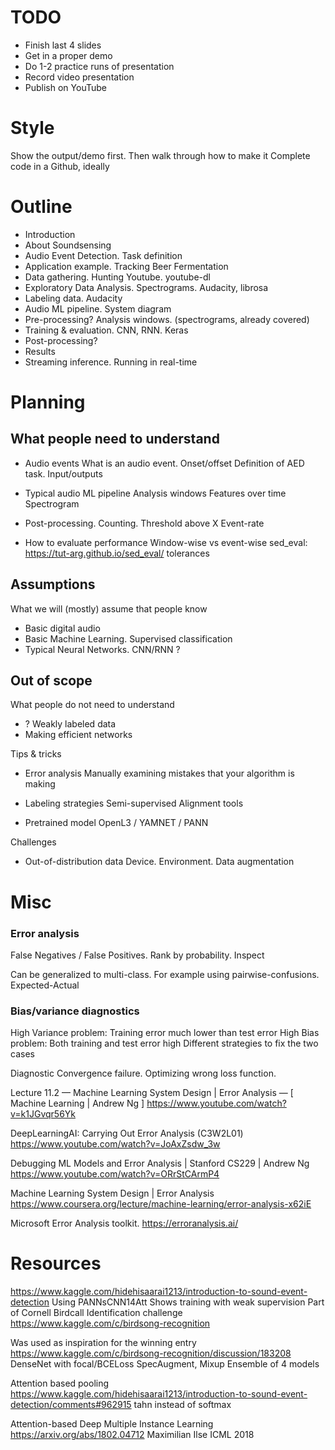 
# TODO

- Finish last 4 slides
- Get in a proper demo
- Do 1-2 practice runs of presentation
- Record video presentation
- Publish on YouTube


# Style

Show the output/demo first.
Then walk through how to make it
Complete code in a Github, ideally


# Outline


- Introduction
- About Soundsensing
- Audio Event Detection. Task definition
- Application example. Tracking Beer Fermentation
- Data gathering. Hunting Youtube. youtube-dl
- Exploratory Data Analysis. Spectrograms. Audacity, librosa
- Labeling data. Audacity
- Audio ML pipeline. System diagram
- Pre-processing? Analysis windows. (spectrograms, already covered)
- Training & evaluation. CNN, RNN. Keras
- Post-processing?
- Results
- Streaming inference. Running in real-time 


# Planning

## What people need to understand

- Audio events
What is an audio event.
Onset/offset
Definition of AED task. Input/outputs

- Typical audio ML pipeline
Analysis windows
Features over time
Spectrogram

- Post-processing.
Counting. Threshold above X
Event-rate

- How to evaluate performance
Window-wise vs event-wise
sed_eval: https://tut-arg.github.io/sed_eval/
tolerances

## Assumptions
What we will (mostly) assume that people know

- Basic digital audio
- Basic Machine Learning. Supervised classification
- Typical Neural Networks. CNN/RNN ?


## Out of scope
What people do not need to understand

- ? Weakly labeled data 
- Making efficient networks

Tips & tricks

- Error analysis
Manually examining mistakes that your algorithm is making

- Labeling strategies
Semi-supervised
Alignment tools

- Pretrained model
OpenL3 / YAMNET / PANN

Challenges

- Out-of-distribution data
Device. Environment. 
Data augmentation


# Misc

### Error analysis

False Negatives / False Positives.
Rank by probability. Inspect

Can be generalized to multi-class.
For example using pairwise-confusions. Expected-Actual


### Bias/variance diagnostics

High Variance problem: Training error much lower than test error
High Bias problem: Both training and test error high
Different strategies to fix the two cases

Diagnostic
Convergence failure.
Optimizing wrong loss function. 

Lecture 11.2 — Machine Learning System Design | Error Analysis — [ Machine Learning | Andrew Ng ]
https://www.youtube.com/watch?v=k1JGvqr56Yk

DeepLearningAI: Carrying Out Error Analysis (C3W2L01)
https://www.youtube.com/watch?v=JoAxZsdw_3w

Debugging ML Models and Error Analysis | Stanford CS229 | Andrew Ng
https://www.youtube.com/watch?v=ORrStCArmP4

Machine Learning System Design | Error Analysis
https://www.coursera.org/lecture/machine-learning/error-analysis-x62iE

Microsoft Error Analysis toolkit.
https://erroranalysis.ai/


# Resources

https://www.kaggle.com/hidehisaarai1213/introduction-to-sound-event-detection
Using PANNsCNN14Att
Shows training with weak supervision
Part of Cornell Birdcall Identification challenge
https://www.kaggle.com/c/birdsong-recognition

Was used as inspiration for the winning entry
https://www.kaggle.com/c/birdsong-recognition/discussion/183208
DenseNet with focal/BCELoss
SpecAugment, Mixup
Ensemble of 4 models

Attention based pooling
https://www.kaggle.com/hidehisaarai1213/introduction-to-sound-event-detection/comments#962915
tahn instead of softmax

Attention-based Deep Multiple Instance Learning
https://arxiv.org/abs/1802.04712
Maximilian Ilse
ICML 2018



